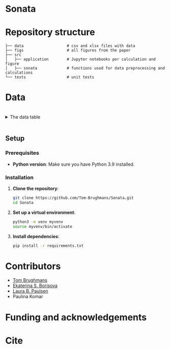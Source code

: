 # Sonata


# Repository structure


    ├── data                   # csv and xlsx files with data
    ├── figs                   # all figures from the paper
    ├── src                    
    │   ├── application        # Jupyter notebooks per calculation and figure
    │   ├── sonata             # functions used for data preprocessing and calculations 
    └── tests                  # unit tests


# Data

<br /> 

<details>
  <summary>  The data table </summary>

|**Field Name**                |      **Type / Description**                                                                      |
| ---------------------------- | ---------------------------------------------------------------------------------------------- |
|'Amphora_type'	               |   string / Commonly used typologies for Amphora type                                           |
|'New_type_name'               |   string /                                                                                     |
|'Amphora_type_merged'         |   string / Typologies for Amphora type that take into account grouped types |
|'Provenance'               	 |   string / A region where an amphora was produced                                              |
|'content'	                   |   string / A product carried in an amphora:                                                    |
|'Site'	                       |   string / A modern name of an archaeological site from which an amphorae assemblage came      |
|'Site_type'	                 |   string / A site category                                                                     |
|'Grouped_sites'	             |   string /                                                                                     |
|'Amphora_type_lower_date' 	   |   float / A production start date of an amphora                                                |
|'Amphora_type_upper_date'     |   float / A production end date of an amphora                                                  |
|'Lower_context_date'          |   float / A consumption start date of an amphora                                               |
|'Upper_context_date'          |   float / A consumption end date of an amphora                                                 |
|'Frequency'	                 |   float / An amphora frequency                                                                 |
|'Pleiades URI'                |   string / Site geographical coordinates according to the Pleiades Atlas                       |
|'Latitude'                    |   float / Site geographical coordinates in latitude                                            |
|'Longitude'                   |   float / Site geographical coordinates in longitude                                           |
|'Tyrrhenian_vs_Adriatic'      |   string /                                                                                     |
|'Publication'	               |   string / Bibliographic reference for assemblage publication                                  |
|'Period'	                     |   string /                                          |
|'Notes'	                     |   string /                                                 |
|'Site_notes'                  |   string /                                                                  |
|'Amphora_type_notes'          |   string /       |
|'problems'	                   |   string /                   |

</details>

<br /> 

## Setup

### Prerequisites
- **Python version**: Make sure you have Python 3.9 installed. 

### Installation
1. **Clone the repository**:
   ```bash
   git clone https://github.com/Tom-Brughmans/Sonata.git
   cd Sonata
2. **Set up a virtual environment**:
    ```bash
    python3 -m venv myvenv
    source myvenv/bin/activate
3. **Install dependencies**: 
    ```bash
    pip install -r requirements.txt

# Contributors

* [Tom Brughmans](https://pure.au.dk/portal/en/persons/tom-brughmans(78c7314a-9485-4e14-b207-0e836aea5e01).html)
* [Ekaterina S. Borisova](https://github.com/esborisova)
* [Laura B. Paulsen](https://github.com/laurabpaulsen)
* Paulina Komar

# Funding and acknowledgements

# Cite
